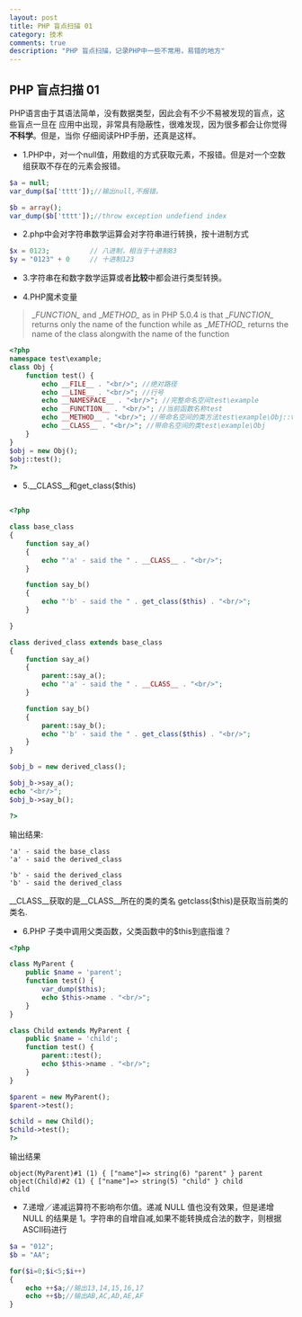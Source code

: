 ```yaml
---
layout: post
title: PHP 盲点扫描 01
category: 技术
comments: true
description: "PHP 盲点扫描，记录PHP中一些不常用，易错的地方"
---
```


## PHP 盲点扫描 01
PHP语言由于其语法简单，没有数据类型，因此会有不少不易被发现的盲点，这些盲点一旦在
应用中出现，非常具有隐蔽性，很难发现，因为很多都会让你觉得**不科学**。但是，当你
仔细阅读PHP手册，还真是这样。


*   1.PHP中，对一个null值，用数组的方式获取元素，不报错。但是对一个空数组获取不存在的元素会报错。

```php
$a = null;
var_dump($a['tttt']);//输出null,不报错。

$b = array();
var_dump($b['tttt']);//throw exception undefiend index
```

*   2.php中会对字符串数学运算会对字符串进行转换，按十进制方式

```php
$x = 0123;          // 八进制，相当于十进制83
$y = "0123" + 0     // 十进制123
```

*   3.字符串在和数字数学运算或者**比较**中都会进行类型转换。

*   4.PHP魔术变量
>\__FUNCTION\__ and \__METHOD\__ as in PHP 5.0.4 is that
>\__FUNCTION\__ returns only the name of the function
>while as \__METHOD\__ returns the name of the class alongwith the name of the function

```php
<?php
namespace test\example;
class Obj {
    function test() {
        echo __FILE__ . "<br/>"; //绝对路径
        echo __LINE__ . "<br/>"; //行号
        echo __NAMESPACE__ . "<br/>"; //完整命名空间test\example
        echo __FUNCTION__ . "<br/>"; //当前函数名称test
        echo __METHOD__ . "<br/>"; //带命名空间的类方法test\example\Obj::test
        echo __CLASS__ . "<br/>"; //带命名空间的类test\example\Obj
    }
}
$obj = new Obj();
$obj::test();
?>
```

*   5.__CLASS__和get_class($this)

```php

<?php

class base_class
{
    function say_a()
    {
        echo "'a' - said the " . __CLASS__ . "<br/>";
    }

    function say_b()
    {
        echo "'b' - said the " . get_class($this) . "<br/>";
    }

}

class derived_class extends base_class
{
    function say_a()
    {
        parent::say_a();
        echo "'a' - said the " . __CLASS__ . "<br/>";
    }

    function say_b()
    {
        parent::say_b();
        echo "'b' - said the " . get_class($this) . "<br/>";
    }
}

$obj_b = new derived_class();

$obj_b->say_a();
echo "<br/>";
$obj_b->say_b();

?>
```
输出结果:

```
'a' - said the base_class
'a' - said the derived_class

'b' - said the derived_class
'b' - said the derived_class
```

__CLASS__获取的是__CLASS__所在的类的类名
getclass($this)是获取当前类的类名.

*   6.PHP 子类中调用父类函数，父类函数中的$this到底指谁？

```php
<?php

class MyParent {
    public $name = 'parent';
    function test() {
        var_dump($this);
        echo $this->name . "<br/>";
    }
}

class Child extends MyParent {
    public $name = 'child';
    function test() {
        parent::test();
        echo $this->name . "<br/>";
    }
}

$parent = new MyParent();
$parent->test();

$child = new Child();
$child->test();
?>
```
输出结果
```
object(MyParent)#1 (1) { ["name"]=> string(6) "parent" } parent
object(Child)#2 (1) { ["name"]=> string(5) "child" } child
child
```

*   7.递增／递减运算符不影响布尔值。递减 NULL 值也没有效果，但是递增 NULL 的结果是 1。字符串的自增自减,如果不能转换成合法的数字，则根据ASCII码进行

```php
$a = "012";
$b = "AA";

for($i=0;$i<5;$i++)
{
    echo ++$a;//输出13,14,15,16,17
    echo ++$b;//输出AB,AC,AD,AE,AF
}
```
